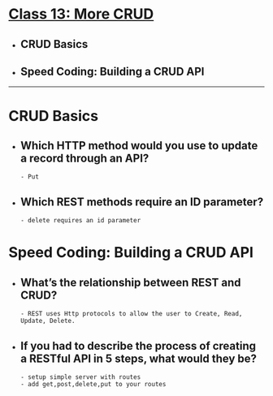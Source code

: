# [Class 13: More CRUD](/README.md)

- ## CRUD Basics 
- ## Speed Coding: Building a CRUD API 
<hr>



# CRUD Basics 

- ## Which HTTP method would you use to update a record through an API?
      - Put


- ## Which REST methods require an ID parameter?
      - delete requires an id parameter


# Speed Coding: Building a CRUD API 


- ## What’s the relationship between REST and CRUD?
      - REST uses Http protocols to allow the user to Create, Read, Update, Delete.

- ## If you had to describe the process of creating a RESTful API in 5 steps, what would they be?
      - setup simple server with routes
      - add get,post,delete,put to your routes
      